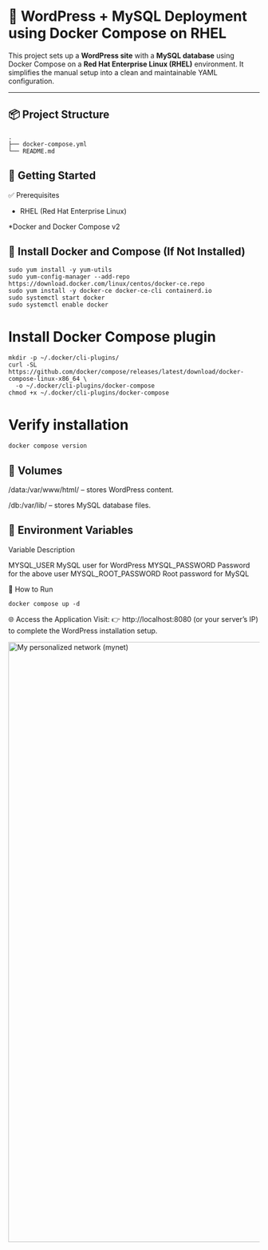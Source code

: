 # 🐳 WordPress + MySQL Deployment using Docker Compose on RHEL

This project sets up a **WordPress site** with a **MySQL database** using Docker Compose on a **Red Hat Enterprise Linux (RHEL)** environment. It simplifies the manual setup into a clean and maintainable YAML configuration.

---

## 📦 Project Structure

```
.
├── docker-compose.yml
└── README.md
```
## 🚀 Getting Started
✅ Prerequisites
* RHEL (Red Hat Enterprise Linux)

*Docker and Docker Compose v2

## 🔧 Install Docker and Compose (If Not Installed)
```
sudo yum install -y yum-utils
sudo yum-config-manager --add-repo https://download.docker.com/linux/centos/docker-ce.repo
sudo yum install -y docker-ce docker-ce-cli containerd.io
sudo systemctl start docker
sudo systemctl enable docker
```

# Install Docker Compose plugin
```
mkdir -p ~/.docker/cli-plugins/
curl -SL https://github.com/docker/compose/releases/latest/download/docker-compose-linux-x86_64 \
  -o ~/.docker/cli-plugins/docker-compose
chmod +x ~/.docker/cli-plugins/docker-compose
```
# Verify installation
```
docker compose version
```

## 📂 Volumes
/data:/var/www/html/ – stores WordPress content.

/db:/var/lib/ – stores MySQL database files.

## 🧠 Environment Variables

Variable	Description

MYSQL_USER	MySQL user for WordPress
MYSQL_PASSWORD	Password for the above user
MYSQL_ROOT_PASSWORD	Root password for MySQL

🚀 How to Run
```
docker compose up -d
```
🌐 Access the Application
Visit:
👉 http://localhost:8080 (or your server’s IP)
to complete the WordPress installation setup.


<img width="1200" height="1200" alt="My personalized network (mynet)" src="https://github.com/user-attachments/assets/de0312d8-3d83-424e-88a3-50d0dd29b030" />

